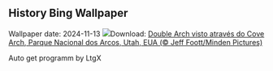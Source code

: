 ## History Bing Wallpaper
Wallpaper date: 2024-11-13
![](https://www.bing.com/th?id=OHR.CoveArch_PT-BR3365210428_UHD.jpg&w=1000)Download: [Double Arch visto através do Cove Arch, Parque Nacional dos Arcos, Utah, EUA (© Jeff Foott/Minden Pictures)](https://www.bing.com/th?id=OHR.CoveArch_PT-BR3365210428_UHD.jpg)

Auto get programm by LtgX
